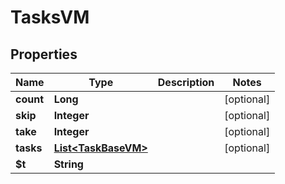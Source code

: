 

# TasksVM


## Properties

| Name | Type | Description | Notes |
|------------ | ------------- | ------------- | -------------|
|**count** | **Long** |  |  [optional] |
|**skip** | **Integer** |  |  [optional] |
|**take** | **Integer** |  |  [optional] |
|**tasks** | [**List&lt;TaskBaseVM&gt;**](TaskBaseVM.md) |  |  [optional] |
|**$t** | **String** |  |  |



